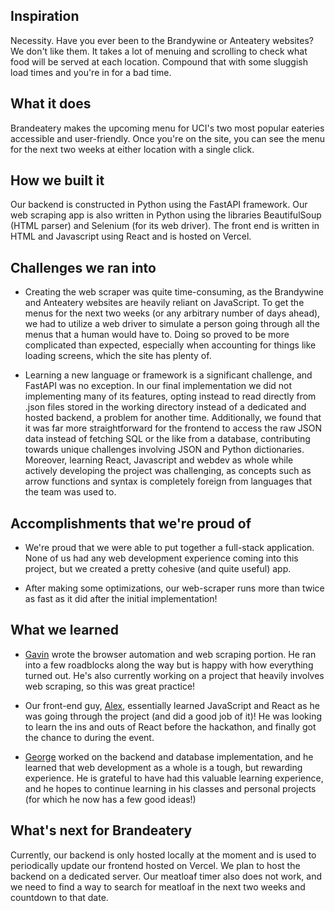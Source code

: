 ## Inspiration

Necessity. Have you ever been to the Brandywine or Anteatery websites? We don't like them. It takes a lot of menuing and scrolling to check what food will be served at each location. Compound that with some sluggish load times and you're in for a bad time.

## What it does

Brandeatery makes the upcoming menu for UCI's two most popular eateries accessible and user-friendly. Once you're on the site, you can see the menu for the next two weeks at either location with a single click.

## How we built it

Our backend is constructed in Python using the FastAPI framework. Our web scraping app is also written in Python using the libraries BeautifulSoup (HTML parser) and Selenium (for its web driver). The front end is written in HTML and Javascript using React and is hosted on Vercel.

## Challenges we ran into

- Creating the web scraper was quite time-consuming, as the Brandywine and Anteatery websites are heavily reliant on JavaScript. To get the menus for the next two weeks (or any arbitrary number of days ahead), we had to utilize a web driver to simulate a person going through all the menus that a human would have to. Doing so proved to be more complicated than expected, especially when accounting for things like loading screens, which the site has plenty of.

- Learning a new language or framework is a significant challenge, and FastAPI was no exception. In our final implementation we did not implementing many of its features, opting instead to read directly from .json files stored in the working directory instead of a dedicated and hosted backend, a problem for another time. Additionally, we found that it was far more straightforward for the frontend to access the raw JSON data instead of fetching SQL or the like from a database, contributing towards unique challenges involving JSON and Python dictionaries. Moreover, learning React, Javascript and webdev as whole while actively developing the project was challenging, as concepts such as arrow functions and syntax is completely foreign from languages that the team was used to.

## Accomplishments that we're proud of

- We're proud that we were able to put together a full-stack application. None of us had any web development experience coming into this project, but we created a pretty cohesive (and quite useful) app.

- After making some optimizations, our web-scraper runs more than twice as fast as it did after the initial implementation!

## What we learned

- [Gavin](https://github.com/gavindg) wrote the browser automation and web scraping portion. He ran into a few roadblocks along the way but is happy with how everything turned out. He's also currently working on a project that heavily involves web scraping, so this was great practice!

- Our front-end guy, [Alex](https://github.com/tenor-ow), essentially learned JavaScript and React as he was going through the project (and did a good job of it)! He was looking to learn the ins and outs of React before the hackathon, and finally got the chance to during the event.

- [George](https://github.com/grly0n) worked on the backend and database implementation, and he learned that web development as a whole is a tough, but rewarding experience. He is grateful to have had this valuable learning experience, and he hopes to continue learning in his classes and personal projects (for which he now has a few good ideas!)

## What's next for Brandeatery

Currently, our backend is only hosted locally at the moment and is used to periodically update our frontend hosted on Vercel. We plan to host the backend on a dedicated server. Our meatloaf timer also does not work, and we need to find a way to search for meatloaf in the next two weeks and countdown to that date. 
